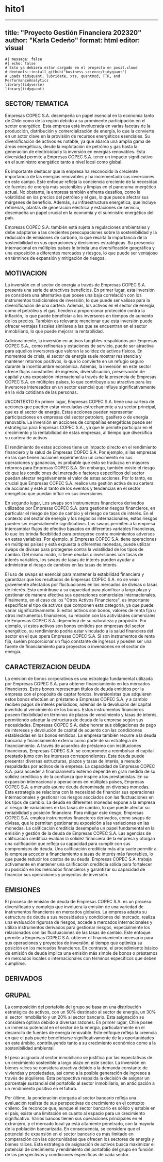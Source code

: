 # hito1

---
title: "Proyecto Gestión Financiera 202320"
author: "Karla Cedeño"
format: html
editor: visual
---

```{r configuraciones}
#| message: false
#| echo: false
# Esto ya debiera estar cargado en el proyecto en posit.cloud
# devtools::install_github("business-science/tidyquant")
# Loads tidyquant, lubridate, xts, quantmod, TTR, and PerformanceAnalytics
library(tidyverse)
library(tidyquant)  
```
## SECTOR/ TEMATICA 
Empresas COPEC S.A. desempeña un papel esencial en la economía tanto de Chile como de la región debido a su prominente participación en el sector energético. Esta empresa está involucrada en varias facetas de la producción, distribución y comercialización de energía, lo que la convierte en un actor clave en la provisión de recursos energéticos esenciales. Su diversificación de activos es notable, ya que abarca una amplia gama de áreas energéticas, desde la explotación de petróleo y gas hasta la generación de electricidad y la inversión en energías renovables. Esta diversidad permite a Empresas COPEC S.A. tener un impacto significativo en el suministro energético tanto a nivel local como global.

Es importante destacar que la empresa ha reconocido la creciente importancia de las energías renovables y ha incrementado sus inversiones en este campo. Este enfoque refleja la conciencia creciente de la necesidad de fuentes de energía más sostenibles y limpias en el panorama energético actual. No obstante, la empresa también enfrenta desafíos, como la volatilidad en los precios del petróleo y el gas, lo que puede afectar sus márgenes de beneficio. Además, su infraestructura energética, que incluye refinerías, plantas de generación eléctrica y estaciones de servicio, desempeña un papel crucial en la economía y el suministro energético del país.

Empresas COPEC S.A. también está sujeta a regulaciones ambientales y debe adaptarse a las crecientes preocupaciones sobre la sostenibilidad y la reducción de emisiones de carbono, lo que resalta la importancia de la sostenibilidad en sus operaciones y decisiones estratégicas. Su presencia internacional en múltiples países le brinda una diversificación geográfica y una exposición a diferentes mercados y riesgos, lo que puede ser ventajoso en términos de expansión y mitigación de riesgos.

## MOTIVACION
La inversión en el sector de energía a través de Empresas COPEC S.A. presenta una serie de atractivos beneficios. En primer lugar, esta inversión se considera una alternativa que posee una baja correlación con los instrumentos tradicionales de inversión, lo que puede ser valioso para la diversificación de una cartera. Además, los activos en el sector de energía, como el petróleo y el gas, tienden a proporcionar protección contra la inflación, lo que puede beneficiar a los inversores en tiempos de aumento de los precios. También es relevante mencionar que esta inversión puede ofrecer ventajas fiscales similares a las que se encuentran en el sector inmobiliario, lo que puede mejorar la rentabilidad.

Adicionalmente, la inversión en activos tangibles respaldados por Empresas COPEC S.A., como refinerías y estaciones de servicio, puede ser atractiva para aquellos inversores que valoran la solidez de activos físicos. En momentos de crisis, el sector de energía suele mostrar resistencia y mantener retornos positivos, lo que lo convierte en un refugio seguro durante la incertidumbre económica. Además, la inversión en este sector ofrece flujos constantes de ingresos, diversificación, preservación de capital y una exposición internacional a través de la presencia de Empresas COPEC S.A. en múltiples países, lo que contribuye a su atractivo para los inversores interesados en un sector esencial que influye significativamente en la vida cotidiana de las personas.

##CONTEXTO
En primer lugar, Empresas COPEC S.A. tiene una cartera de acciones que pueden estar vinculadas estrechamente a su sector principal, que es el sector de energía. Estas acciones pueden representar participaciones en empresas del sector petrolero, gasífero o de energía renovable. La inversión en acciones de compañías energéticas puede ser estratégica para Empresas COPEC S.A., ya que le permite participar en el crecimiento y la rentabilidad de estas empresas, al tiempo que diversifica su cartera de activos.

El rendimiento de estas acciones tiene un impacto directo en el rendimiento financiero y la salud de Empresas COPEC S.A. Por ejemplo, si las empresas en las que tienen acciones experimentan un crecimiento en sus operaciones y ganancias, es probable que esto se traduzca en mayores retornos para Empresas COPEC S.A. Sin embargo, también existe el riesgo de que las condiciones del mercado o factores específicos del sector puedan afectar negativamente el valor de estas acciones. Por lo tanto, es crucial que Empresas COPEC S.A. realice una gestión activa de su cartera de acciones y esté al tanto de los eventos y tendencias en el sector energético que puedan influir en sus inversiones.

En segundo lugar, Los swaps son instrumentos financieros derivados utilizados por Empresas COPEC S.A. para gestionar riesgos financieros, en particular el riesgo de tipo de cambio y el riesgo de tasas de interés. En el contexto del sector de energía y los negocios internacionales, estos riesgos pueden ser especialmente significativos. Los swaps permiten a la empresa intercambiar flujos de efectivo basados en diferentes variables financieras, lo que les brinda flexibilidad para protegerse contra movimientos adversos en estas variables.
Por ejemplo, si Empresas COPEC S.A. tiene operaciones en múltiples países y está expuesta a diferentes monedas, puede utilizar swaps de divisas para protegerse contra la volatilidad de los tipos de cambio. Del mismo modo, si tiene deudas o inversiones con tasas de interés variables, los swaps de tasas de interés pueden ayudar a administrar el riesgo de cambios en las tasas de interés.

El uso de swaps es esencial para mantener la estabilidad financiera y garantizar que los resultados de Empresas COPEC S.A. no se vean gravemente afectados por fluctuaciones en los mercados de divisas o tasas de interés. Esto contribuye a su capacidad para planificar a largo plazo y gestionar de manera efectiva sus operaciones comerciales internacionales.
Finalmente, en el caso de los "Otros Activos Financieros", es importante especificar el tipo de activos que componen esta categoría, ya que puede variar significativamente. Si estos activos son bonos, valores de renta fija u otros instrumentos financieros, su relación con las actividades comerciales de Empresas COPEC S.A. dependerá de su naturaleza y propósito.
Por ejemplo, si estos activos son bonos emitidos por empresas del sector energético, su rendimiento podría estar vinculado a la salud financiera del sector en el que opera Empresas COPEC S.A. Si son instrumentos de renta fija, suelen proporcionar un flujo constante de ingresos y pueden ser una fuente de financiamiento para proyectos o inversiones en el sector de energía.

## CARACTERIZACION DEUDA
La emisión de bonos corporativos es una estrategia fundamental utilizada por Empresas COPEC S.A. para obtener financiamiento en los mercados financieros. Estos bonos representan títulos de deuda emitidos por la empresa con el propósito de captar fondos. Inversionistas que adquieren estos bonos efectúan un préstamo a Empresas COPEC S.A. y a cambio reciben pagos de interés periódicos, además de la devolución del capital invertido al vencimiento de los bonos. Estos instrumentos financieros poseen flexibilidad en términos de plazos de vencimiento y tasas de interés, permitiendo adaptar la estructura de deuda de la empresa según sus necesidades. Empresas COPEC S.A. debe honrar sus obligaciones de pago de intereses y devolución de capital de acuerdo con las condiciones establecidas en los bonos emitidos.
La empresa también recurre a la deuda bancaria y financiamiento externo como parte de su estrategia de financiamiento. A través de acuerdos de préstamo con instituciones financieras, Empresas COPEC S.A. se compromete a reembolsar el capital prestado junto con los intereses correspondientes. Esta deuda puede presentar diversas estructuras, plazos y tasas de interés, a menudo respaldadas por activos de la empresa. La capacidad de Empresas COPEC S.A. para acceder a financiamiento externo depende en gran medida de su solidez crediticia y de la confianza que inspire a los prestamistas.
En su expansión internacional y operaciones en múltiples países, Empresas COPEC S.A. a menudo asume deuda denominada en diversas monedas. Esta estrategia se relaciona con la necesidad de financiar sus operaciones internacionales y gestionar los riesgos asociados con las fluctuaciones en los tipos de cambio. La deuda en diferentes monedas expone a la empresa al riesgo de variaciones en las tasas de cambio, lo que puede afectar su rentabilidad y posición financiera. Para mitigar este riesgo, Empresas COPEC S.A. emplea instrumentos financieros derivados, como swaps de divisas, que le permiten gestionar su exposición a las variaciones en las monedas.
La calificación crediticia desempeña un papel fundamental en la emisión y gestión de la deuda de Empresas COPEC S.A. Las agencias de calificación crediticia evalúan la solidez financiera de la empresa y otorgan una calificación que refleja su capacidad para cumplir con sus compromisos de deuda. Una calificación crediticia más alta suele permitir a la empresa acceder a financiamiento a tasas de interés más favorables, lo que puede reducir los costos de su deuda. Empresas COPEC S.A. trabaja activamente en mantener una calificación crediticia sólida para fortalecer su posición en los mercados financieros y garantizar su capacidad de financiar sus operaciones y proyectos de inversión.
## EMISIONES 
El proceso de emisión de deuda de Empresas COPEC S.A. es un proceso diversificado y complejo que involucra la emisión de una variedad de instrumentos financieros en mercados globales. La empresa adapta su estructura de deuda a sus necesidades y condiciones del mercado, realiza una evaluación rigurosa de riesgos, accede a mercados internacionales y utiliza instrumentos derivados para gestionar riesgos, especialmente los relacionados con las fluctuaciones de las tasas de cambio. Este enfoque permite a Empresas COPEC S.A. obtener el financiamiento necesario para sus operaciones y proyectos de inversión, al tiempo que optimiza su posición en los mercados financieros. En contraste, el procedimiento básico de emisión de deuda implica una emisión más simple de bonos o préstamos en mercados locales o internacionales con términos específicos que deben cumplirse.
## DERIVADOS

## GRUPAL
La composición del portafolio del grupo se basa en una distribución estratégica de activos, con un 50% destinado al sector de energía, un 30% al sector inmobiliario y un 20% al sector bancario. Esta asignación se considera óptima debido a diversas razones. En primer lugar, Chile posee un inmenso potencial en el sector de la energía, particularmente en el desarrollo de fuentes de energía renovable. Este enfoque refleja la creencia en que el país puede beneficiarse significativamente de las oportunidades en este ámbito, contribuyendo tanto a su crecimiento económico como a la sostenibilidad ambiental.

El peso asignado al sector inmobiliario se justifica por las expectativas de un crecimiento sostenible a largo plazo en este sector. La inversión en bienes raíces se considera atractiva debido a la demanda constante de viviendas y propiedades, así como a la posible generación de ingresos a través de alquileres. Esta perspectiva respalda la decisión de asignar un porcentaje sustancial del portafolio al sector inmobiliario, en anticipación a un rendimiento positivo en el futuro.

Por último, la ponderación otorgada al sector bancario refleja una evaluación realista de sus perspectivas de crecimiento en el contexto chileno. Se reconoce que, aunque el sector bancario es sólido y estable en el país, existe una limitación en cuanto al espacio para un crecimiento significativo. Varios bancos tienen sus operaciones principales en el extranjero, y el mercado local ya está altamente penetrado, con la mayoría de la población bancarizada. En consecuencia, se considera que el potencial de expansión en el sector bancario es más limitado en comparación con las oportunidades que ofrecen los sectores de energía y bienes raíces. Esta estrategia de asignación de activos busca maximizar el potencial de crecimiento y rendimiento del portafolio del grupo en función de las perspectivas y condiciones específicas de cada sector.
